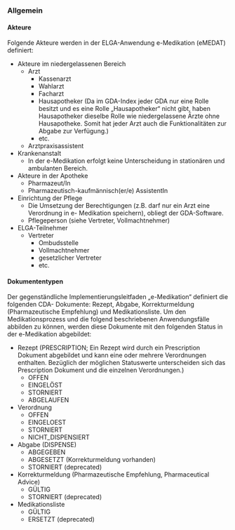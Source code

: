 <h3 id="allgemein">Allgemein</h3>
<h4 id="akteure">Akteure</h4>
<p>Folgende Akteure werden in der ELGA-Anwendung e-Medikation (eMEDAT) definiert:</p>
<ul>
<li>Akteure im niedergelassenen Bereich<ul>
<li>Arzt<ul>
<li>Kassenarzt</li>
<li>Wahlarzt</li>
<li>Facharzt</li>
<li>Hausapotheker (Da im GDA-Index jeder GDA nur eine Rolle besitzt und es eine Rolle „Hausapotheker“ nicht gibt, haben Hausapotheker dieselbe Rolle wie niedergelassene Ärzte ohne Hausapotheke. Somit hat jeder Arzt auch die Funktionalitäten zur Abgabe zur Verfügung.)</li>
<li>etc.</li>
</ul>
</li>
<li>Arztpraxisassistent</li>
</ul>
</li>
<li>Krankenanstalt<ul>
<li>In der e-Medikation erfolgt keine Unterscheidung in stationären und ambulanten Bereich.</li>
</ul>
</li>
<li>Akteure in der Apotheke<ul>
<li>Pharmazeut/In</li>
<li>Pharmazeutisch-kaufmännisch(er/e) AssistentIn</li>
</ul>
</li>
<li>Einrichtung der Pflege<ul>
<li>Die Umsetzung der Berechtigungen (z.B. darf nur ein Arzt eine Verordnung in e- Medikation speichern), obliegt der GDA-Software.</li>
<li>Pflegeperson (siehe Vertreter, Vollmachtnehmer)</li>
</ul>
</li>
<li>ELGA-Teilnehmer<ul>
<li>Vertreter <ul>
<li>Ombudsstelle</li>
<li>Vollmachtnehmer</li>
<li>gesetzlicher Vertreter</li>
<li>etc.</li>
</ul>
</li>
</ul>
</li>
</ul>
<h4 id="dokumententypen">Dokumententypen</h4>
<p>Der gegenständliche Implementierungsleitfaden „e-Medikation“ definiert die folgenden CDA- Dokumente: Rezept, Abgabe, Korrekturmeldung (Pharmazeutische Empfehlung) und Medikationsliste. Um den Medikationsprozess und die folgend beschriebenen Anwendungsfälle abbilden zu können, werden diese Dokumente mit den folgenden Status in der e-Medikation abgebildet:</p>
<ul>
<li>Rezept (PRESCRIPTION; Ein Rezept wird durch ein Prescription Dokument abgebildet und kann eine oder mehrere Verordnungen enthalten. Bezüglich der möglichen Statuswerte unterscheiden sich das Prescription Dokument und die einzelnen Verordnungen.)<ul>
<li>OFFEN</li>
<li>EINGELÖST</li>
<li>STORNIERT</li>
<li>ABGELAUFEN </li>
</ul>
</li>
<li>Verordnung<ul>
<li>OFFEN</li>
<li>EINGELOEST</li>
<li>STORNIERT</li>
<li>NICHT_DISPENSIERT</li>
</ul>
</li>
<li>Abgabe (DISPENSE)<ul>
<li>ABGEGEBEN</li>
<li>ABGESETZT (Korrekturmeldung vorhanden)</li>
<li>STORNIERT (deprecated)</li>
</ul>
</li>
<li>Korrekturmeldung (Pharmazeutische Empfehlung, Pharmaceutical Advice)<ul>
<li>GÜLTIG</li>
<li>STORNIERT (deprecated)</li>
</ul>
</li>
<li>Medikationsliste<ul>
<li>GÜLTIG</li>
<li>ERSETZT (deprecated)</li>
</ul>
</li>
</ul>